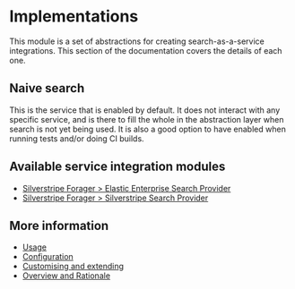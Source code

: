 # Implementations

This module is a set of abstractions for creating search-as-a-service integrations. This section
of the documentation covers the details of each one.

## Naive search

This is the service that is enabled by default. It does not interact with any specific service, and is
there to fill the whole in the abstraction layer when search is not yet being used. It is also a good option
to have enabled when running tests and/or doing CI builds.

## Available service integration modules

* [Silverstripe Forager > Elastic Enterprise Search Provider](https://github.com/silverstripeltd/silverstripe-forager-elastic-enterprise)
* [Silverstripe Forager > Silverstripe Search Provider](https://github.com/silverstripeltd/silverstripe-forager-bifrost/)

## More information

* [Usage](03_usage.md)
* [Configuration](02_configuration.md)
* [Customising and extending](05_customising.md)
* [Overview and Rationale](01_overview.md)
